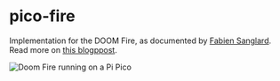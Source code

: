 # pico-fire

Implementation for the DOOM Fire, as documented by [Fabien Sanglard](https://twitter.com/fabynou). Read more on [this blogppost](https://bandarra.me/2021/02/23/Doom-Fire-on-the-Raspberry-Pi-Pico/).

![Doom Fire running on a Pi Pico][photo]

[photo]: screenshot.jpg
